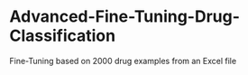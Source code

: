 # Advanced-Fine-Tuning-Drug-Classification
Fine-Tuning based on 2000 drug examples from an Excel file

